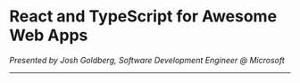 # React and TypeScript for Awesome Web Apps

*Presented by Josh Goldberg, Software Development Engineer @ Microsoft*

---

